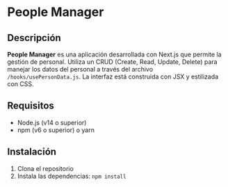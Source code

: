 # People Manager

## Descripción

**People Manager** es una aplicación desarrollada con Next.js que permite la gestión de personal. Utiliza un CRUD (Create, Read, Update, Delete) para manejar los datos del personal a través del archivo `/hooks/usePersonData.js`. La interfaz está construida con JSX y estilizada con CSS.

## Requisitos

- Node.js (v14 o superior)
- npm (v6 o superior) o yarn

## Instalación

1. Clona el repositorio
2. Instala las dependencias: ```npm install```